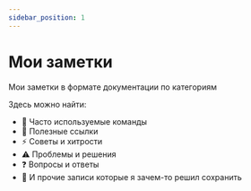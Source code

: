 ```yaml
---
sidebar_position: 1
---
```


# Мои заметки

Мои заметки в формате документации по категориям

Здесь можно найти:

- 📝 Часто используемые команды
- 🔗 Полезные ссылки
- ⚡ Советы и хитрости
- ⚠️ Проблемы и решения
- ❓ Вопросы и ответы
- 📂 И прочие записи которые я зачем-то решил сохранить

